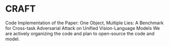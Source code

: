 # CRAFT
Code Implementation of the Paper: One Object, Multiple Lies: A Benchmark for Cross-task Adversarial Attack on Unified Vision-Language Models
We are actively organizing the code and plan to open-source the code and model.
